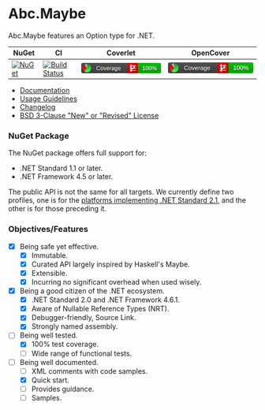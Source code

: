# Abc.Maybe

Abc.Maybe features an Option type for .NET.

|NuGet|CI|Coverlet|OpenCover|
|-----|--|--------|---------|
| [![NuGet](https://img.shields.io/nuget/v/Abc.Maybe.svg)](https://www.nuget.org/packages/Abc.Maybe/) | [![Build Status](https://chtoucas.visualstudio.com/Abc.Maybe/_apis/build/status/chtoucas.Abc.Maybe?branchName=master)](https://chtoucas.visualstudio.com/Abc.Maybe/_build/latest?definitionId=1&branchName=master) | [![Coverlet](./__/coverlet.svg)](./__/coverlet.txt) | [![OpenCover](./__/opencover.svg)](./__/opencover.txt) |

- [Documentation](doc/README.md)
- [Usage Guidelines](doc/usage-guidelines.md)
- [Changelog](CHANGELOG)
- [BSD 3-Clause "New" or "Revised" License](LICENSE)

### NuGet Package

The NuGet package offers full support for:
- .NET Standard 1.1 or later.
- .NET Framework 4.5 or later.

The public API is not the same for all targets. We currently define two profiles,
one is for the [platforms implementing .NET Standard 2.1](https://dotnet.microsoft.com/platform/dotnet-standard#versions),
and the other is for those preceding it.

### Objectives/Features

- [x] Being safe yet effective.
  - [x] Immutable.
  - [x] Curated API largely inspired by Haskell's Maybe.
  - [x] Extensible.
  - [x] Incurring no significant overhead when used wisely.
- [x] Being a good citizen of the .NET ecosystem.
  - [x] .NET Standard 2.0 and .NET Framework 4.6.1.
  - [x] Aware of Nullable Reference Types (NRT).
  - [x] Debugger-friendly, Source Link.
  - [x] Strongly named assembly.
- [ ] Being well tested.
  - [x] 100% test coverage.
  - [ ] Wide range of functional tests.
- [ ] Being well documented.
  - [ ] XML comments with code samples.
  - [x] Quick start.
  - [ ] Provides guidance.
  - [ ] Samples.
